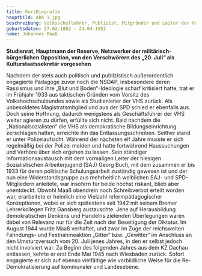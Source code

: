 ```yaml
---
title: KurzBiografie
hauptbild: Abb 1.jpg
beschreibung: Volksschullehrer, Publizist, Mitgründer und Leiter der Volkshochschule (VHS), SPD-Stadtverordneter und ehrenamtlicher Stadtrat, spätestens seit 1942 Verfasser reformpädagogischer Abhandlungen für die Zeit nach Hitler, später Vorsitzender des Aufbau-Ausschusses Wiesbaden und des Bürgerrats Wiesbaden, u. a. Vorsitzender der SPD, wiederum Stadtverordneter, hauptamtlicher Stadtrat für Schule, Volksbildung und Sport, vorläufiger Leiter der neu gegründeten VHS, dann deren Vorstandsmitglied
geburtsdaten: 27.02.1882 – 24.04.1953
name: Johannes Maaß
---
```

**Studienrat, Hauptmann der Reserve, Netzwerker der
militärisch-bürgerlichen Opposition, von den Verschwörern des „20. Juli“
als Kulturstaatssekretär vorgesehen**

Nachdem der stets auch politisch und publizistisch außerordentlich
engagierte Pädagoge zuvor noch die NSDAP, insbesondere deren Rassismus
und ihre „Blut und Boden“-Ideologie scharf kritisiert hatte, trat er im
Frühjahr 1933 aus taktischen Gründen vom Vorsitz des
Volkshochschulbundes sowie als Studienleiter der VHS zurück. Als
unbesoldetes Magistratsmitglied und aus der SPD schied er ebenfalls aus.
Doch seine Hoffnung, dadurch wenigstens als Geschäftsführer der VHS
weiter agieren zu dürfen, erfüllte sich nicht. Bald nachdem die
„Nationalsozialisten“ die VHS als demokratische Bildungseinrichtung
zerschlagen hatten, erreichte ihn das Entlassungsschreiben. Seither
stand er unter Polizeiaufsicht. Während der nächsten elf Jahre musste er
sich regelmäßig bei der Polizei melden und hatte fortwährend
Haussuchungen und Verhöre über sich ergehen zu lassen. Sein ständiger
Informationsaustausch mit dem vormaligen Leiter der hiesigen
Sozialistischen Arbeiterjugend (SAJ) Georg Buch, mit dem zusammen er bis
1933 für deren politische Schulungsarbeit zuständig gewesen ist und der
nun eine Widerstandsgruppe aus mehrheitlich weiblichen SAJ- und
SPD-Mitgliedern anleitete, war insofern für beide höchst riskant, blieb
aber unentdeckt. Obwohl Maaß obendrein noch Schreibverbot erteilt worden
war, erarbeitete er heimlich eine Vielzahl reformpädagogischer
Konzeptionen, wobei er sich spätestens seit 1942 mit seinem Bremer
Lehrerkollegen Fritz Gansberg austauschte. Jene auf Herausbildung
demokratischen Denkens und Handelns zielenden Überlegungen waren dabei
von Relevanz nur für die Zeit nach der Beseitigung der Diktatur. Im
August 1944 wurde Maaß verhaftet, und zwar im Zuge der reichsweiten
Fahndungs- und Festnahmeaktion „Gitter“ bzw. „Gewitter“ im Anschluss an
den Umsturzversuch vom 20. Juli jenes Jahres, in den er selbst jedoch
nicht involviert war. Zu Beginn des folgenden Jahres aus dem KZ Dachau
entlassen, kehrte er erst Ende Mai 1945 nach Wiesbaden zurück. Sofort
engagierte er sich auf ebenso vielfältige wie vorbildliche Weise für die
Re-Demokratisierung auf kommunaler und Landesebene.
